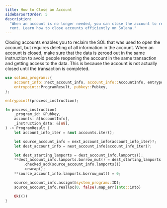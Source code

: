 ```yaml
---
title: How to Close an Account
sidebarSortOrder: 5
description:
  "When an account is no longer needed, you can close the account to reclaim the
  rent. Learn how to close accounts efficiently on Solana."
---
```


Closing accounts enables you to reclaim the SOL that was used to open the
account, but requires deleting of all information in the account. When an
account is closed, make sure that the data is zeroed out in the same instruction
to avoid people reopening the account in the same transaction and getting access
to the data. This is because the account is not actually closed until the
transaction is completed.

```rust filename="close-account.rs" {18-25}
use solana_program::{
    account_info::next_account_info, account_info::AccountInfo, entrypoint,
    entrypoint::ProgramResult, pubkey::Pubkey,
};

entrypoint!(process_instruction);

fn process_instruction(
    _program_id: &Pubkey,
    accounts: &[AccountInfo],
    _instruction_data: &[u8],
) -> ProgramResult {
    let account_info_iter = &mut accounts.iter();

    let source_account_info = next_account_info(account_info_iter)?;
    let dest_account_info = next_account_info(account_info_iter)?;

    let dest_starting_lamports = dest_account_info.lamports();
    **dest_account_info.lamports.borrow_mut() = dest_starting_lamports
        .checked_add(source_account_info.lamports())
        .unwrap();
    **source_account_info.lamports.borrow_mut() = 0;

    source_account_info.assign(&system_program::ID);
    source_account_info.realloc(0, false).map_err(Into::into)

    Ok(())
}
```
